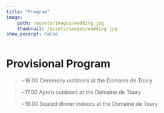 ```yaml
---
title: "Program"
image:
    path: /assets/images/wedding.jpg
    thumbnail: /assets/images/wedding.jpg
show_excerpt: False
---
```

# Provisional Program

> ~16.00 Ceremony outdoors at the Domaine de Toury

> ~17.00 Apero outdoors at the Domaine de Toury

> ~19.00 Seated dinner indoors at the Domaine de Toury